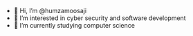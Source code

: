 - 👋 Hi, I’m @humzamoosaji
- 👀 I’m interested in cyber security and software development
- 🌱 I’m currently studying computer science


<!---
humzamoosaji/humzamoosaji is a ✨ special ✨ repository because its `README.md` (this file) appears on your GitHub profile.
You can click the Preview link to take a look at your changes.
--->
